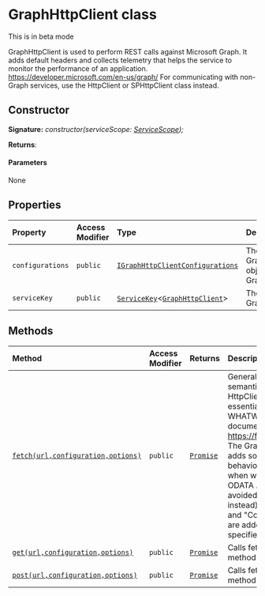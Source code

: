 # GraphHttpClient class





This is in beta mode

GraphHttpClient is used to perform REST calls against Microsoft Graph. It adds default headers and collects telemetry that helps the service to monitor the performance of an application. https://developer.microsoft.com/en-us/graph/ For communicating with non-Graph services, use the HttpClient or SPHttpClient class instead.


## Constructor


**Signature:** _constructor(serviceScope: [ServiceScope](../../sp-core-library/class/servicescope.md));_

**Returns**: 



#### Parameters
None


## Properties

| Property	   | Access Modifier | Type	| Description|
|:-------------|:----|:-------|:-----------|
|`configurations`     | `public` | [`IGraphHttpClientConfigurations`](../../sp-http/interface/igraphhttpclientconfigurations.md) | The standard predefined GraphHttpClientConfiguration objects for use with the GraphHttpClient class. |
|`serviceKey`     | `public` | [`ServiceKey`](../../sp-core-library/class/servicekey.md)<[`GraphHttpClient`](../../sp-http/class/graphhttpclient.md)> | The service key for GraphHttpClient. |




## Methods

| Method	   | Access Modifier | Returns	| Description|
|:-------------|:----|:-------|:-----------|
|[`fetch(url,configuration,options)`](fetch-graphhttpclient.md)     | `public` | [`Promise`](../../web-apis/class/promise.md)<GraphHttpClientResponse> | Generally, the parameters and semantics for HttpClient.fetch() are essentially the same as the WHATWG API standard that is documented here: https://fetch.spec.whatwg.org/ The GraphHttpClient subclass adds some additional behaviors that are convenient when working with SharePoint ODATA API's (which can be avoided by using HttpClient instead): - Default "Accept" and "Content-Type" headers are added if not explicitly specified. |
|[`get(url,configuration,options)`](get-graphhttpclient.md)     | `public` | [`Promise`](../../web-apis/class/promise.md)<GraphHttpClientResponse> | Calls fetch(), but sets the method to 'GET'. |
|[`post(url,configuration,options)`](post-graphhttpclient.md)     | `public` | [`Promise`](../../web-apis/class/promise.md)<GraphHttpClientResponse> | Calls fetch(), but sets the method to 'POST'. |





